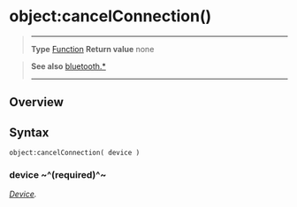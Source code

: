 # object:cancelConnection()

> --------------------- ------------------------------------------------------------------------------------------
> __Type__              [Function](https://docs.coronalabs.com/api/type/Function.html)
> __Return value__      none


> __See also__          [bluetooth.*](/plugin/bluetooth/)
> --------------------- ------------------------------------------------------------------------------------------

## Overview

## Syntax

	object:cancelConnection( device )

### device ~^(required)^~
_[Device](/plugin/bluetooth/type/Device/)._